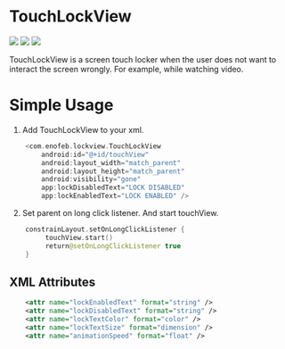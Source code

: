 TouchLockView
===============
<a href="http://developer.android.com/index.html" target="_blank"><img src="https://img.shields.io/badge/platform-android-green.svg"/></a>
<a href="https://android-arsenal.com/api?level=15" target="_blank"><img src="https://img.shields.io/badge/API-19%2B-green.svg?style=flat"/></a>
<a href="http://opensource.org/licenses/MIT" target="_blank"><img src="https://img.shields.io/badge/License-MIT-blue.svg?style=flat"/></a>

TouchLockView is a screen touch locker when the user does not want to interact the screen wrongly. For example, while watching video.

# Simple Usage
1) Add TouchLockView to your xml.
```kotlin
    <com.enofeb.lockview.TouchLockView
        android:id="@+id/touchView"
        android:layout_width="match_parent"
        android:layout_height="match_parent"
        android:visibility="gone"
        app:lockDisabledText="LOCK DISABLED"
        app:lockEnabledText="LOCK ENABLED" />
```

2) Set parent on long click listener. And start touchView.
```kotlin
    constrainLayout.setOnLongClickListener {
         touchView.start()
         return@setOnLongClickListener true
    }
```

## XML Attributes
```xml
    <attr name="lockEnabledText" format="string" />
    <attr name="lockDisabledText" format="string" />
    <attr name="lockTextColor" format="color" />
    <attr name="lockTextSize" format="dimension" />
    <attr name="animationSpeed" format="float" />
```